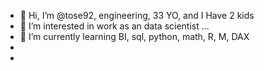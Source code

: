 - 👋 Hi, I’m @tose92, engineering, 33 YO, and I Have 2 kids
- 👀 I’m interested in work as an data scientist ...
- 🌱 I’m currently learning BI, sql, python, math, R, M, DAX
-
- <!---
tose92/tose92 is a ✨ special ✨ repository because its `README.md` (this file) appears on your GitHub profile.
You can click the Preview link to take a look at your changes.
--->
